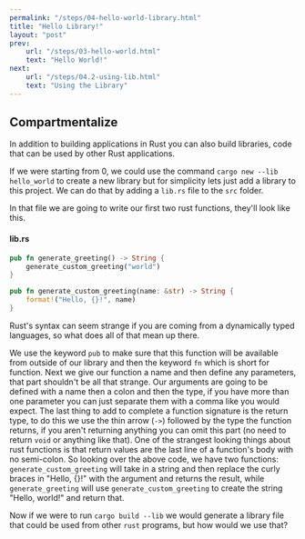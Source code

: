 ```yaml
---
permalink: "/steps/04-hello-world-library.html"
title: "Hello Library!"
layout: "post"
prev: 
    url: "/steps/03-hello-world.html"
    text: "Hello World!"
next: 
    url: "/steps/04.2-using-lib.html"
    text: "Using the Library"
---
```

## Compartmentalize

<div class="explain">
<p>In addition to building applications in Rust you can also build libraries, code that can be used by other Rust applications.</p>

<p>If we were starting from 0, we could use the command <code>cargo new --lib hello_world</code> to create a new library but for simplicity lets just add a library to this project. We can do that by adding a <code>lib.rs</code> file to the <code>src</code> folder.</p>
<p>In that file we are going to write our first two rust functions, they'll look like this.</p>
</div>

#### lib.rs
```rust
pub fn generate_greeting() -> String {
    generate_custom_greeting("world")
}

pub fn generate_custom_greeting(name: &str) -> String {
    format!("Hello, {}!", name)
}
```
<div class="explain">
<p>
Rust's syntax can seem strange if you are coming from a dynamically typed languages, so what does all of that mean up there.
</p>
<p>
We use the keyword <code>pub</code> to make sure that this function will be available from outside of our library and then the keyword <code>fn</code> which is short for function. Next we give our function a name and then define any parameters, that part shouldn't be all that strange. Our arguments are going to be defined with a name then a colon and then the type, if you have more than one parameter you can just separate them with a comma like you would expect. The last thing to add to complete a function signature is the return type, to do this we use the thin arrow (<code>-></code>) followed by the type the function returns, if you aren't returning anything you can omit this part (no need to return <code>void</code> or anything like that). One of the strangest looking things about rust functions is that return values are the last line of a function's body with no semi-colon. So looking over the above code, we have two functions: <code>generate_custom_greeting</code> will take in a string and then replace the curly braces in "Hello, {}!" with the argument and returns the result, while <code>generate_greeting</code> will use <code>generate_custom_greeting</code> to create the string "Hello, world!" and return that.
</p>
<p>Now if we were to run <code>cargo build --lib</code> we would generate a library file that could be used from other <code>rust</code> programs, but how would we use that?</p>
</div>
<br />